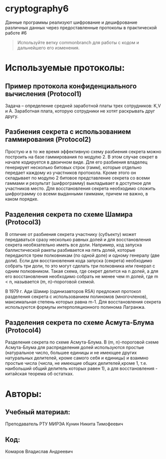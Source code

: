 # cryptography6
Данные программы реализуют шифрование и дешифрование различных данных через предоставленные протоколы в практической работе #6

>Используйте ветку commonbranch для работы с кодом и дальнейшего его изменения.
# Используемые протоколы:
## Пример протокола конфиденциального вычисления (Protocol1)
Задача   – определение средней заработной платы трех сотрудников: K,V и A. Заработная плата, которую сотрудники не хотят раскрывать друг другу.
## Разбиения секрета с использованием гаммирования (Protocol2)
Простую и в то же время эффективную схему разбиения секрета можно построить на базе гаммирования по модулю 2. В этом случае секрет в начале кодируется в двоичном виде. Для его разбиения владелец генерирует несколько битовых строк (гамм), которые отдельно передает каждому из участников протокола. Кроме этого он складывает по модулю  2 битовое представление секрета со всеми гаммами и результат (шифрограмму) выкладывает в доступное для участников место. Для восстановления секрета необходимо сложить шифрограмму со всеми выданными гаммами, причем не важно, в каком порядке.
## Разделения секрета по схеме Шамира (Protocol3)
В отличие от разбиения секрета участнику (субъекту) может передаваться сразу несколько равных долей и для восстановления секрета необязательно иметь все доли. Например, код запуска баллистической ракеты разбивается на пять долей, которые передаются трем полковникам (по одной доле) и одному генералу (две доли). Если для восстановления кода запуска (секрета) необходимо собрать три доли, то это могут сделать три полковника или генерал с одним полковником. Такая схема, где секрет делится на  n долей, а для его восстановления необходимо собрать не менее чем m долей, где m < n, называется (m,  n)–пороговой схемой. 

В 1979 г. Ади Шамир  (одинизавторов  RSA) предложил протокол разделения секрета с использованием полиномов (многочленов), максимальная степень которых равна m-1. Для восстановления секрета используются формулы интерполяционного полинома Лагранжа.
## Разделения секрета по схеме Асмута-Блума (Protocol4)
Разделения секрета по схеме Асмута-Блума. В  (m,  n)-пороговой схеме Асмута-Блума для распределения долей используются простые (натуральное число, большее единицы и не имеющее других натуральных делителей, кроме самого себя и единицы) и взаимно простые числа  (числа, не имеющие общих делителей,кроме  1, т.е. наибольший общий делитель которых равен  1), а для восстановления  - китайская теорема об остатках.


# Авторы: 
## Учебный материал:
Преподаватель РТУ МИРЭА Кунин Никита Тимофеевич
## Код:
Комаров Владислав Андреевич
